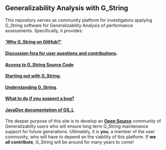 ## Generalizability Analysis with G_String
This repository serves as community platform for investigators applying G_String software for Generalizability Analysis of performance assessments.
Specifically, it provides:
#### ['Why G_String on GitHub?'](../../tree/main/vault/github.md) ####
#### [Discussion fora for user questions and contributions](../../discussions). ####
#### [Access to G_String Source Code](../../tree/main/workbench/GS_L/src) ####
#### [Starting out with G_String](../../tree/main/vault/users.md). ####
#### [Understanding G_String](../../tree/main/vault/professionals.md). ####
#### [What to do if you suspect a bug?](../../blob/main/Support/issue.md) ####
#### [JavaDoc documentation of GS_L](https://g-string-legacy.github.io/G_String/overview-summary.html) ####

The deeper purpose of this site is to develop an [**Open Source**](../../tree/main/vault/Open_Source.md) community of Generalizabilty users who will ensure long term G_String maintenance support for future generations. Ultimately, it is **you**, a member of the user community, who will have to depend on the viability of this platform. If **we all contribute**, G_String will be around for many years to come!
